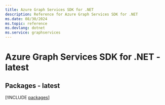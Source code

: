 ```yaml
---
title: Azure Graph Services SDK for .NET
description: Reference for Azure Graph Services SDK for .NET
ms.date: 08/30/2024
ms.topic: reference
ms.devlang: dotnet
ms.service: graphservices
---
```

# Azure Graph Services SDK for .NET - latest
## Packages - latest
[!INCLUDE [packages](graph-services-index.md)]
